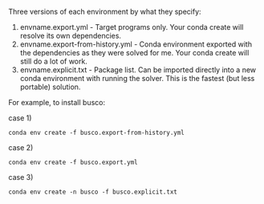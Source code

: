 Three versions of each environment by what they specify:
1. envname.export.yml              - Target programs only. Your conda create will resolve its own dependencies.
2. envname.export-from-history.yml - Conda environment exported with the dependencies as they were solved for me. Your conda create will still do a lot of work.
3. envname.explicit.txt            - Package list. Can be imported directly into a new conda environment with running the solver. This is the fastest (but less portable) solution.


For example, to install busco:

case 1)

    conda env create -f busco.export-from-history.yml
    
case 2)

    conda env create -f busco.export.yml
    
case 3)

    conda env create -n busco -f busco.explicit.txt

